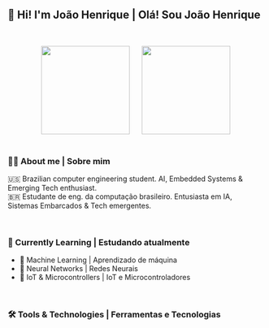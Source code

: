 
## 👋 Hi! I'm João Henrique | Olá! Sou João Henrique 


&nbsp;
<div align="center">
    <img height="174" src="https://github-readme-stats.vercel.app/api?username=joaohgp-dev&show_icons=true&theme=gotham&hide_border=true" />
      &nbsp;&nbsp;&nbsp;&nbsp;
    <img height="174" src="https://github-readme-stats.vercel.app/api/top-langs/?username=joaohgp-dev&size_weight=0.5&count_weight=0.5&theme=gotham&layout=compact&card_width=320&hide_border=true" />
</div>
&nbsp;

### 👨‍💻 About me | Sobre mim

🇺🇸 Brazilian computer engineering student. AI, Embedded Systems & Emerging Tech enthusiast.  
🇧🇷 Estudante de eng. da computação brasileiro. Entusiasta em IA, Sistemas Embarcados & Tech emergentes. 

&nbsp;

### 🌱 Currently Learning | Estudando atualmente

- 🤖 Machine Learning | Aprendizado de máquina
- 🧠 Neural Networks | Redes Neurais
- 🔌 IoT & Microcontrollers | IoT e Microcontroladores

&nbsp;

### 🛠️ Tools & Technologies | Ferramentas e Tecnologias
<!--
<table>
    <tr align="center">
        <td>
            <p>
                Languages|Linguagens
            </p>
        </td>
        <td>
        Frameworks 
        </td>
        <td>
        Data Bases|Bancos de dados
        </td>
        <td>
        Tools & Infra|Ferramentas e infraestrutura
        </td>
    </tr>
    <tr align="center">
        <td>
            <img alt="Python" height="40" src="https://devicon-website.vercel.app/api/python/original.svg" />
            <img alt="C++" height="40" src="https://devicon-website.vercel.app/api/cplusplus/original.svg" />
            <img alt="Bash" height="40" src="https://devicon-website.vercel.app/api/bash/plain.svg?color=%23F2F2F2" />
        </td>
        <td>
            <div>
                <img alt="Pytorch" height="40" src="https://devicon-website.vercel.app/api/pytorch/original.svg" />
                <img alt="TensorFlow" height="40" src="https://devicon-website.vercel.app/api/tensorflow/original.svg" />
                <img alt="Jupyter" height="40" src="https://devicon-website.vercel.app/api/jupyter/original.svg" />
            </div>
            <div>
                <img alt="Numpy" height="40" src="https://devicon-website.vercel.app/api/numpy/original.svg" />
                <img alt="Pandas" height="40" src="https://devicon-website.vercel.app/api/pandas/original.svg?color=%23F2F2F2" />
            </div>
        </td>
        <td>
            <>
        </td>
        <td>
            <img alt="Markdown" height="40" src="https://devicon-website.vercel.app/api/markdown/original.svg?color=%23F2F2F2" />
            <img alt="Git" height="40" src="https://devicon-website.vercel.app/api/git/original.svg" />
            <img alt="Linux" height="40" src="https://devicon-website.vercel.app/api/linux/original.svg" />
            <img alt="Windows" height="40" src="https://devicon-website.vercel.app/api/windows8/original.svg" />
        </td>
    </tr>
</table>



#### Tools
![VSCode](https://img.shields.io/badge/VSCode-007ACC?style=flat&logo=visualstudiocode&logoColor=white)
![Git](https://img.shields.io/badge/Git-F05032?style=flat&logo=git&logoColor=white)
![Docker](https://img.shields.io/badge/Docker-2496ED?style=flat&logo=docker&logoColor=white)
![PostgreSQL](https://img.shields.io/badge/PostgreSQL-336791?style=flat&logo=postgresql&logoColor=white)

---

## 📌 Highlighted Projects (Coming sonn!)

---

## 🎯 Goals for 2025

- 🎓 Graduate in Computer Engineering (currently in 6th semester)
- 💼 Land a position or internship in tech (AI or data-related)
- 📚 Apply for a Master’s program in Artificial Intelligence

---

## 📫 Let's connect!

- [LinkedIn](https://linkedin.com/in/joao-henrique-gomes-pereira-07921831b)
- [E-mail](mailto:joaohgpereira@gmail.com)
-->
